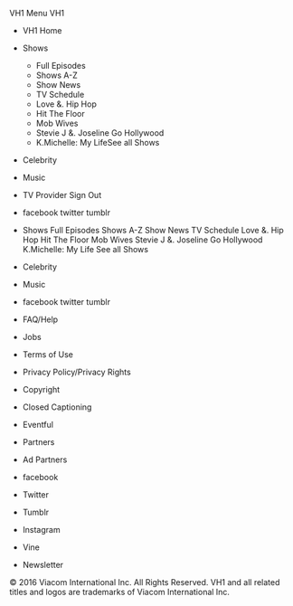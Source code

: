 VH1 Menu VH1

*   VH1 Home
*   Shows
    *   Full Episodes
    *   Shows A-Z
    *   Show News
    *   TV Schedule
    *   Love &. Hip Hop
    *   Hit The Floor
    *   Mob Wives
    *   Stevie J &. Joseline Go Hollywood
    *   K.Michelle: My LifeSee all Shows
*   Celebrity
*   Music
*   TV Provider Sign Out

*   facebook twitter tumblr

*   Shows Full Episodes Shows A-Z Show News TV Schedule Love &. Hip Hop Hit The Floor Mob Wives Stevie J &. Joseline Go Hollywood K.Michelle: My Life See all Shows
*   Celebrity
*   Music
*   facebook twitter tumblr

*   FAQ/Help
*   Jobs
*   Terms of Use
*   Privacy Policy/Privacy Rights
*   Copyright
*   Closed Captioning
*   Eventful
*   Partners
*   Ad Partners

*   facebook
*   Twitter
*   Tumblr
*   Instagram
*   Vine
*   Newsletter

© 2016 Viacom International Inc. All Rights Reserved. VH1 and all related titles and logos are trademarks of Viacom International Inc.